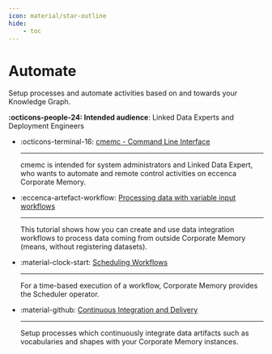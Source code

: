 ```yaml
---
icon: material/star-outline
hide:
    - toc
---
```

# Automate

Setup processes and automate activities based on and towards your Knowledge Graph.

**:octicons-people-24: Intended audience**: Linked Data Experts and Deployment Engineers

<div class="grid cards" markdown>

-   :octicons-terminal-16: [cmemc - Command Line Interface](cmemc-command-line-interface)

    ---

    cmemc is intended for system administrators and Linked Data Expert, who wants to automate and remote control activities on eccenca Corporate Memory.

-   :eccenca-artefact-workflow: [Processing data with variable input workflows](processing-data-with-variable-input-workflows)

    ---

    This tutorial shows how you can create and use data integration workflows to process data coming from outside Corporate Memory (means, without registering datasets).

-   :material-clock-start: [Scheduling Workflows](scheduling-workflows)

    ---

    For a time-based execution of a workflow, Corporate Memory provides the Scheduler operator.

-   :material-github: [Continuous Integration and Delivery](continuous-integration)

    ---

    Setup processes which continuously integrate data artifacts such as vocabularies and shapes with your Corporate Memory instances.

</div>

